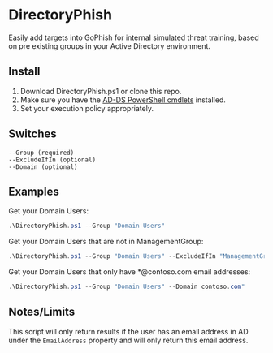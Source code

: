 # DirectoryPhish

Easily add targets into GoPhish for internal simulated threat training, based on pre existing groups in your Active Directory environment.


## Install

1. Download DirectoryPhish.ps1 or clone this repo.
2. Make sure you have the [AD-DS PowerShell cmdlets](https://docs.microsoft.com/en-us/powershell/module/addsadministration/) installed. 
3. Set your execution policy appropriately.

## Switches

```
--Group (required)
--ExcludeIfIn (optional)
--Domain (optional)
```

## Examples

Get your Domain Users:
```Powershell
.\DirectoryPhish.ps1 --Group "Domain Users"
```

Get your Domain Users that are not in ManagementGroup:
```Powershell
.\DirectoryPhish.ps1 --Group "Domain Users" --ExcludeIfIn "ManagementGroup"
```

Get your Domain Users that only have *@contoso.com email addresses:
```Powershell
.\DirectoryPhish.ps1 --Group "Domain Users" --Domain contoso.com"
```

## Notes/Limits

This script will only return results if the user has an email address in AD under the `EmailAddress` property and will only return this email address.
